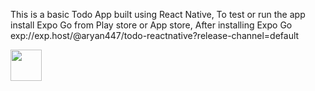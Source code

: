 This is a basic Todo App built using React Native,
To test or run the app install Expo Go from Play store or App store,
After installing Expo Go 
exp://exp.host/@aryan447/todo-reactnative?release-channel=default

[<img src="https://cdn-icons-png.flaticon.com/512/4906/4906292.png" width="50"/>](exp://exp.host/@aryan447/todo-reactnative?release-channel=default)

